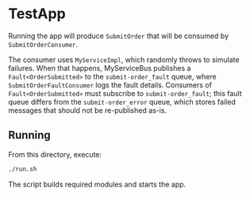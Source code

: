 # TestApp

Running the app will produce `SubmitOrder` that will be consumed by `SubmitOrderConsumer`.

The consumer uses `MyServiceImpl`, which randomly throws to simulate failures. When that happens, MyServiceBus publishes a `Fault<OrderSubmitted>` to the `submit-order_fault` queue, where `SubmitOrderFaultConsumer` logs the fault details. Consumers of `Fault<OrderSubmitted>` must subscribe to `submit-order_fault`; this fault queue differs from the `submit-order_error` queue, which stores failed messages that should not be re-published as-is.

## Running

From this directory, execute:

```bash
./run.sh
```

The script builds required modules and starts the app.

